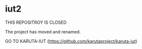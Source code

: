 # iut2
THIS REPOSITROY IS CLOSED

The project has moved and renamed.

GO TO KARUTA-IUT (https://github.com/karutaproject/karuta-iut)
